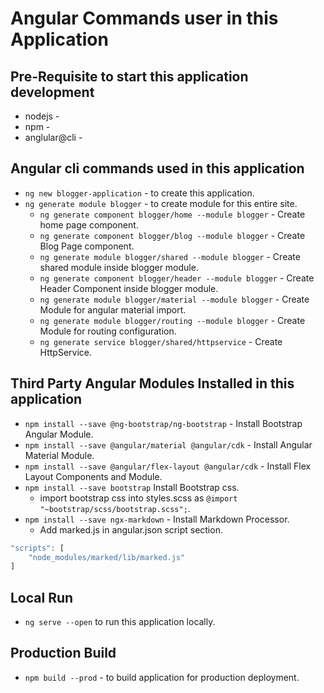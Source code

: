 # Angular Commands user in this Application

## Pre-Requisite to start this application development
* nodejs - 
* npm - 
* anglular@cli - 

## Angular cli commands used in this application
* `ng new blogger-application` - to create this application.
* `ng generate module blogger` - to create module for this entire site.
    * `ng generate component blogger/home --module blogger` - Create home page component.
    * `ng generate component blogger/blog --module blogger` - Create Blog Page component.
    * `ng generate module blogger/shared --module blogger` - Create shared module inside blogger module.
    * `ng generate component blogger/header --module blogger` - Create Header Component inside blogger module.
    * `ng generate module blogger/material --module blogger` - Create Module for angular material import.
    * `ng generate module blogger/routing --module blogger` - Create Module for routing configuration.
    * `ng generate service blogger/shared/httpservice` - Create HttpService.

## Third Party Angular Modules Installed in this application
* `npm install --save @ng-bootstrap/ng-bootstrap` - Install Bootstrap Angular Module.
* `npm install --save @angular/material @angular/cdk` - Install Angular Material Module.
* `npm install --save @angular/flex-layout @angular/cdk` - Install Flex Layout Components and Module.
* `npm install --save bootstrap` Install Bootstrap css.
    * import bootstrap css into styles.scss as `@import "~bootstrap/scss/bootstrap.scss";`.
* `npm install --save ngx-markdown` - Install Markdown Processor.
    * Add marked.js in angular.json script section.
```typescript
"scripts": [
    "node_modules/marked/lib/marked.js"
]
```

## Local Run
* `ng serve --open` to run this application locally.

## Production Build
* `npm build --prod` - to build application for production deployment.